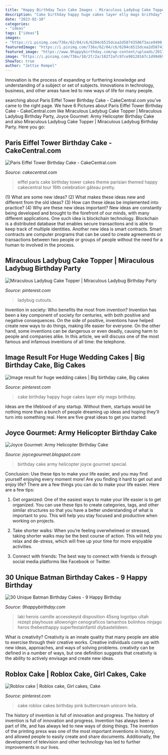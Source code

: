 ```yaml
---
title: "Happy Birthday Twin Cake Images : Miraculous Ladybug Cake Topper"
description: "Cake birthday happy huge cakes layer elly mags brithday"
date: "2023-02-10"
categories:
- "ideas"
tags: ["ideas"]
images:
- "https://i.pinimg.com/736x/62/04/c6/6204c6515dcea2d58743586f3ace9490.jpg"
featuredImage: "https://i.pinimg.com/736x/62/04/c6/6204c6515dcea2d58743586f3ace9490.jpg"
featured_image: "https://www.9happybirthday.com/wp-content/uploads/2017/08/batman-cakes-640x961.jpg"
image: "https://i.pinimg.com/736x/10/2f/2a/102f2afc97ce90120167c1d99d6978e2.jpg"
ShowToc: true
author: "Jettie Rempel"
---
```



Innovation is the process of expanding or furthering knowledge and understanding of a subject or set of subjects. Innovations in technology, business, and other areas have led to new ways of life for many people.

	

		
searching about Paris Eiffel Tower Birthday Cake - CakeCentral.com you've came to the right page. We have 6 Pictures about Paris Eiffel Tower Birthday Cake - CakeCentral.com like Miraculous Ladybug Cake Topper | Miraculous Ladybug Birthday Party, Joyce Gourmet: Army Helicopter Birthday Cake and also Miraculous Ladybug Cake Topper | Miraculous Ladybug Birthday Party. Here you go:
		
    
## Paris Eiffel Tower Birthday Cake - CakeCentral.com

<img loading=lazy src="https://cdn001.cakecentral.com/gallery/2015/03/900_913158rT2H_paris-eiffel-tower-birthday-cake.jpg" onerror="this.onerror=null;this.src='https://tse3.mm.bing.net/th?id=OIP.j4RF2sBl5-CZL0InPGdw4AHaLm&amp;pid=15.1';" alt="Paris Eiffel Tower Birthday Cake - CakeCentral.com">

_Source: cakecentral.com_

>eiffel paris cake birthday tower cakes theme parisian themed happy cakecentral tour 16th celebration gâteau pretty. 

	

(1) What are some new ideas? (2) What makes these ideas new and different from the old ideas? (3) How can these ideas be implemented into practice? (4) Why are these new ideas important?
New ideas are constantly being developed and brought to the forefront of our minds, with many different applications. One such idea is blockchain technology. Blockchain is a distributed database that enables secure transactions and is able to keep track of multiple identities. Another new idea is smart contracts. Smart contracts are computer programs that can be used to create agreements or transactions between two people or groups of people without the need for a human to involved in the process.

    
## Miraculous Ladybug Cake Topper | Miraculous Ladybug Birthday Party

<img loading=lazy src="https://i.pinimg.com/736x/10/2f/2a/102f2afc97ce90120167c1d99d6978e2.jpg" onerror="this.onerror=null;this.src='https://tse3.mm.bing.net/th?id=OIP.Q_78lR0yzcYNwO0aUeRX9AHaJ3&amp;pid=15.1';" alt="Miraculous Ladybug Cake Topper | Miraculous Ladybug Birthday Party">

_Source: pinterest.com_

>ladybug cutouts. 

	

Invention in society: Who benefits the most from invention?
Invention has been a key component of society for centuries, with both positive and negative consequences. On the side of positive, inventions have helped create new ways to do things, making life easier for everyone. On the other hand, some inventions can be dangerous or even deadly, causing harm to people and companies alike. In this article, we will discuss one of the most famous and infamous inventions of all time: the telephone.

    
## Image Result For Huge Wedding Cakes | Big Birthday Cake, Big Cakes

<img loading=lazy src="https://i.pinimg.com/736x/62/04/c6/6204c6515dcea2d58743586f3ace9490.jpg" onerror="this.onerror=null;this.src='https://tse3.mm.bing.net/th?id=OIP.KwvQRHa-eTZihm2YOMuwaAHaLH&amp;pid=15.1';" alt="Image result for huge wedding cakes | Big birthday cake, Big cakes">

_Source: pinterest.com_

>cake birthday happy huge cakes layer elly mags brithday. 

	

Ideas are the lifeblood of any startup. Without them, startups would be nothing more than a bunch of people dreaming up ideas and hoping they'll turn into something real. Here are five great ideas to get you started: 

    
## Joyce Gourmet: Army Helicopter Birthday Cake

<img loading=lazy src="http://3.bp.blogspot.com/-JTAv4eAWLBs/UkG4hggpB9I/AAAAAAAABkU/B49hwRIOWjE/s1600/IMG_1188.jpg" onerror="this.onerror=null;this.src='https://tse3.mm.bing.net/th?id=OIP.Fs1QjJ-uWOyo-n8I4hIknAHaJ4&amp;pid=15.1';" alt="Joyce Gourmet: Army Helicopter Birthday Cake">

_Source: joycegourmet.blogspot.com_

>birthday cake army helicopter joyce gourmet special. 

	

Conclusion: Use these tips to make your life easier, and you may find yourself enjoying every moment more!
Are you finding it hard to get out and enjoy life? There are a few things you can do to make your life easier. Here are a few tips: 
1. Get organized: One of the easiest ways to make your life easier is to get organized. You can use these tips to create categories, tags, and other similar structures so that you have a better understanding of what is important to you. This will help you stay focused and productive when working on projects. 

2. Take shorter walks: When you’re feeling overwhelmed or stressed, taking shorter walks may be the best course of action. This will help you relax and de-stress, which will free up your time for more enjoyable activities. 

3. Connect with friends: The best way to connect with friends is through social media platforms like Facebook or Twitter.

    
## 30 Unique Batman Birthday Cakes - 9 Happy Birthday

<img loading=lazy src="https://www.9happybirthday.com/wp-content/uploads/2017/08/batman-cakes-640x961.jpg" onerror="this.onerror=null;this.src='https://tse3.mm.bing.net/th?id=OIP.mXDlCZRtpSnn21hxLFUMBgHaLH&amp;pid=15.1';" alt="30 Unique Batman Birthday Cakes - 9 Happy Birthday">

_Source: 9happybirthday.com_

>laki herois camille accesskeyid disposition 45sng logotipo ultah rezept playhouse alloworigin cenograficos tamanhos bolinhos ninjago heros thebesthappy superfestainfantil diybastelideen. 

	

What is creativity?
Creativity is an innate quality that many people are able to exercise through their creative works. Creative individuals come up with new ideas, approaches, and ways of solving problems. creativity can be defined in a number of ways, but one definition suggests that creativity is the ability to actively envisage and create new ideas.

    
## Roblox Cake | Roblox Cake, Girl Cakes, Cake

<img loading=lazy src="https://i.pinimg.com/736x/86/67/aa/8667aa3cc5455c3cf79edc1eb320b707.jpg" onerror="this.onerror=null;this.src='https://tse3.mm.bing.net/th?id=OIP.a90Ppy2c2QVukA1EKoaJGwHaJ4&amp;pid=15.1';" alt="Roblox cake | Roblox cake, Girl cakes, Cake">

_Source: pinterest.com_

>cake roblox cakes birthday pink buttercream unicorn leila. 

	

The history of invention is full of innovation and progress.
The history of invention is full of innovation and progress. Invention has always been a part of life, and has always led to new ways of doing things. The invention of the printing press was one of the most important inventions in history, and allowed people to easily create and share documents. Additionally, the development of television and other technology has led to further improvements in our lives.

